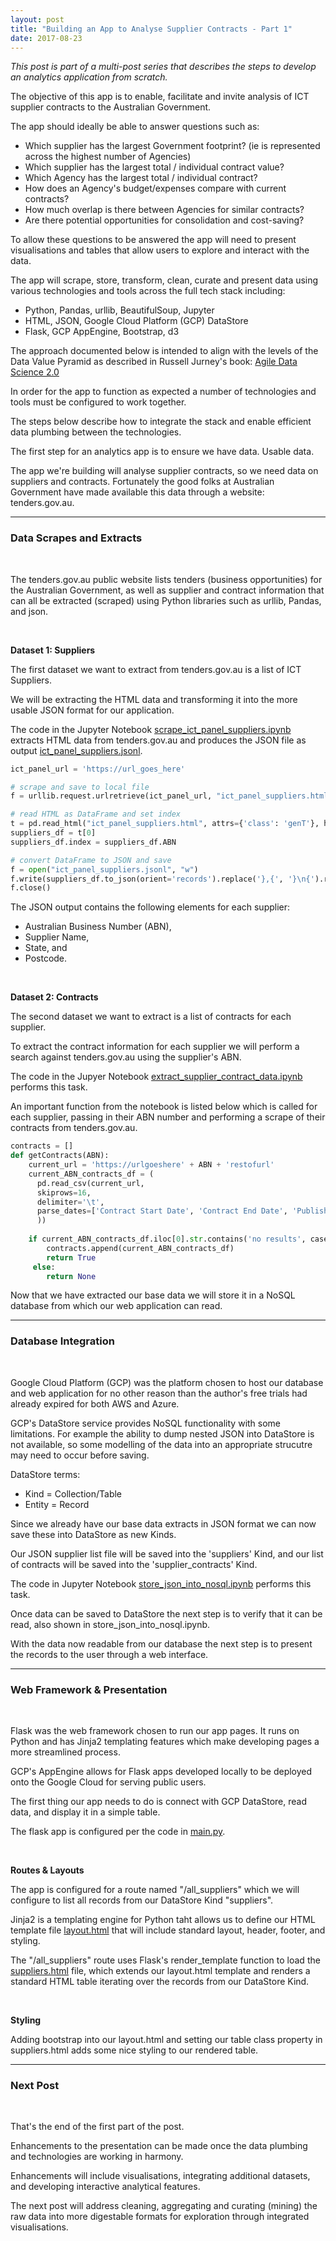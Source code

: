 ```yaml
---
layout: post
title: "Building an App to Analyse Supplier Contracts - Part 1"
date: 2017-08-23
---
```


*This post is part of a multi-post series that describes the steps to develop an analytics application from scratch.*

The objective of this app is to enable, facilitate and invite analysis of ICT supplier contracts to the Australian Government.

The app should ideally be able to answer questions such as:
- Which supplier has the largest Government footprint? (ie is represented across the highest number of Agencies)
- Which supplier has the largest total / individual contract value?
- Which Agency has the largest total / individual contract?
- How does an Agency's budget/expenses compare with current contracts?
- How much overlap is there between Agencies for similar contracts?
- Are there potential opportunities for consolidation and cost-saving?

To allow these questions to be answered the app will need to present visualisations and tables that allow users to explore and interact with the data.

The app will scrape, store, transform, clean, curate and present data using various technologies and tools across the full tech stack including: 
- Python, Pandas, urllib, BeautifulSoup, Jupyter
- HTML, JSON, Google Cloud Platform (GCP) DataStore
- Flask, GCP AppEngine, Bootstrap, d3

The approach documented below is intended to align with the levels of the Data Value Pyramid as described in Russell Jurney's book: [Agile Data Science 2.0](http://shop.oreilly.com/product/0636920051619.do)

In order for the app to function as expected a number of technologies and tools must be configured to work together.

The steps below describe how to integrate the stack and enable efficient data plumbing between the technologies.

The first step for an analytics app is to ensure we have data. Usable data.

The app we're building will analyse supplier contracts, so we need data on suppliers and contracts. Fortunately the good folks at Australian Government have made available this data through a website: tenders.gov.au.


---
### Data Scrapes and Extracts

&nbsp;

The tenders.gov.au public website lists tenders (business opportunities) for the Australian Government, as well as supplier and contract information that can all be extracted (scraped) using Python libraries such as urllib, Pandas, and json.

&nbsp;

**Dataset 1: Suppliers**


The first dataset we want to extract from tenders.gov.au is a list of ICT Suppliers.

We will be extracting the HTML data and transforming it into the more usable JSON format for our application.

The code in the Jupyter Notebook [scrape_ict_panel_suppliers.ipynb](https://github.com/mwportfolio/ICT-Supplier-Analysis/blob/master/jupyter_notebooks/scrape_ict_panel_suppliers.ipynb) extracts HTML data from tenders.gov.au and produces the JSON file as output [ict_panel_suppliers.jsonl](https://github.com/mwportfolio/ICT-Supplier-Analysis/blob/master/datasets/ict_panel_suppliers.jsonl).

~~~ python
ict_panel_url = 'https://url_goes_here'

# scrape and save to local file
f = urllib.request.urlretrieve(ict_panel_url, "ict_panel_suppliers.html")

# read HTML as DataFrame and set index
t = pd.read_html("ict_panel_suppliers.html", attrs={'class': 'genT'}, header=0)
suppliers_df = t[0]
suppliers_df.index = suppliers_df.ABN

# convert DataFrame to JSON and save
f = open("ict_panel_suppliers.jsonl", "w")
f.write(suppliers_df.to_json(orient='records').replace('},{', '}\n{').replace('[','').replace(']',''))
f.close()
~~~

The JSON output contains the following elements for each supplier:

- Australian Business Number (ABN),
- Supplier Name, 
- State, and
- Postcode.

&nbsp;

**Dataset 2: Contracts**


The second dataset we want to extract is a list of contracts for each supplier.

To extract the contract information for each supplier we will perform a search against tenders.gov.au using the supplier's ABN. 

The code in the Jupyer Notebook [extract_supplier_contract_data.ipynb](https://github.com/mwportfolio/blob/master/jupyter_notebooks/extract_supplier_contract_data.ipynb) performs this task.

An important function from the notebook is listed below which is called for each supplier, passing in their ABN number and performing a scrape of their contracts from tenders.gov.au.

~~~ python
contracts = []
def getContracts(ABN):
    current_url = 'https://urlgoeshere' + ABN + 'restofurl'
    current_ABN_contracts_df = (
      pd.read_csv(current_url,
      skiprows=16,
      delimiter='\t',
      parse_dates=['Contract Start Date', 'Contract End Date', 'Publish Date']
      ))            
      
    if current_ABN_contracts_df.iloc[0].str.contains('no results', case=False, na=False)['CN ID'] == False:
        contracts.append(current_ABN_contracts_df)
        return True
     else:
        return None
~~~

Now that we have extracted our base data we will store it in a NoSQL database from which our web application can read.  


---
### Database Integration

&nbsp;

Google Cloud Platform (GCP) was the platform chosen to host our database and web application for no other reason than the author's free trials had already expired for both AWS and Azure.

GCP's DataStore service provides NoSQL functionality with some limitations. For example the ability to dump nested JSON into DataStore is not available, so some modelling of the data into an appropriate strucutre may need to occur before saving. 

DataStore terms:
- Kind = Collection/Table
- Entity = Record

Since we already have our base data extracts in JSON format we can now save these into DataStore as new Kinds. 

Our JSON supplier list file will be saved into the 'suppliers' Kind, and our list of contracts will be saved into the 'supplier_contracts' Kind.

The code in Jupyter Notebook [store_json_into_nosql.ipynb](https://github.com/mwportfolio/blob/master/jupyter_notebooks/store_json_into_nosql.ipynb) performs this task.

Once data can be saved to DataStore the next step is to verify that it can be read, also shown in store_json_into_nosql.ipynb.

With the data now readable from our database the next step is to present the records to the user through a web interface.


---
### Web Framework & Presentation

&nbsp;

Flask was the web framework chosen to run our app pages. It runs on Python and has Jinja2 templating features which make developing pages a more streamlined process.

GCP's AppEngine allows for Flask apps developed locally to be deployed onto the Google Cloud for serving public users.

The first thing our app needs to do is connect with GCP DataStore, read data, and display it in a simple table.

The flask app is configured per the code in [main.py](https://github.com/mwportfolio/ICT-Supplier-Analysis/blob/master/python/main.py).


&nbsp;

**Routes & Layouts**


The app is configured for a route named "/all_suppliers" which we will configure to list all records from our DataStore Kind "suppliers".

Jinja2 is a templating engine for Python taht allows us to define our HTML template file [layout.html](https://github.com/mwportfolio/ICT-Supplier-Analysis/blob/master/jinja2/layout.html) that will include standard layout, header, footer, and styling.

The "/all_suppliers" route uses Flask's render_template function to load the [suppliers.html](https://github.com/mwportfolio/ICT-Supplier-Analysis/blob/master/jinja2/suppliers.html) file, which extends our layout.html template and renders a standard HTML table iterating over the records from our DataStore Kind. 

&nbsp;

**Styling**


Adding bootstrap into our layout.html and setting our table class property in suppliers.html adds some nice styling to our rendered table.


---
### Next Post

&nbsp;

That's the end of the first part of the post.

Enhancements to the presentation can be made once the data plumbing and technologies are working in harmony.

Enhancements will include visualisations, integrating additional datasets, and developing interactive analytical features.

The next post will address cleaning, aggregating and curating (mining) the raw data into more digestable formats for exploration through integrated visualisations.

